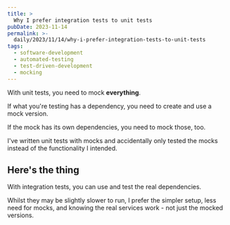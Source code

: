 ```yaml
---
title: >
  Why I prefer integration tests to unit tests
pubDate: 2023-11-14
permalink: >-
  daily/2023/11/14/why-i-prefer-integration-tests-to-unit-tests
tags:
  - software-development
  - automated-testing
  - test-driven-development
  - mocking
---
```


With unit tests, you need to mock __everything__.

If what you're testing has a dependency, you need to create and use a mock version.

If the mock has its own dependencies, you need to mock those, too.

I've written unit tests with mocks and accidentally only tested the mocks instead of the functionality I intended.

## Here's the thing

With integration tests, you can use and test the real dependencies.

Whilst they may be slightly slower to run, I prefer the simpler setup, less need for mocks, and knowing the real services work - not just the mocked versions.
